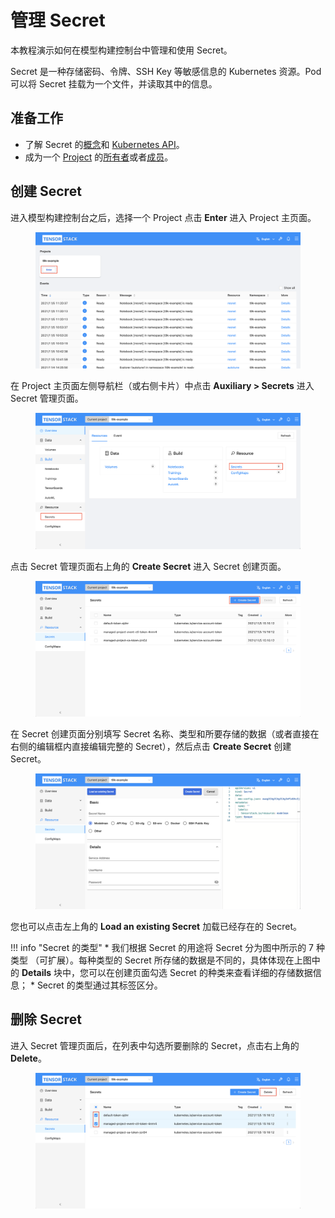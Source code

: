 # 管理 Secret

本教程演示如何在模型构建控制台中管理和使用 Secret。

Secret 是一种存储密码、令牌、SSH Key 等敏感信息的 Kubernetes 资源。Pod 可以将 Secret 挂载为一个文件，并读取其中的信息。

## 准备工作

* 了解 Secret 的<a target="_blank" rel="noopener noreferrer" href="https://kubernetes.io/zh/docs/concepts/configuration/secret/">概念</a>和 <a target="_blank" rel="noopener noreferrer" href="https://kubernetes.io/docs/reference/kubernetes-api/config-and-storage-resources/secret-v1/">Kubernetes API</a>。
* 成为一个 [Project](../../module/security/index.md#project) 的[所有者](../manage-project/create-and-delete-project.md)或者[成员](../manage-project/project-add-member.md)。

## 创建 Secret

进入模型构建控制台之后，选择一个 Project 点击 **Enter** 进入 Project 主页面。

<figure class="screenshot">
  <img alt="build-console-web" src="../assets/guide/manage-auxiliary-resources/building-console.png" class="screenshot"/>
</figure>

在 Project 主页面左侧导航栏（或右侧卡片）中点击 **Auxiliary&nbsp;> Secrets** 进入 Secret 管理页面。

<figure class="screenshot">
  <img alt="project-page-secret" src="../assets/guide/manage-auxiliary-resources/project-page-secret.png" class="screenshot"/>
</figure>

点击 Secret 管理页面右上角的 **Create Secret** 进入 Secret 创建页面。

<figure class="screenshot">
  <img alt="secret-table" src="../assets/guide/manage-auxiliary-resources/secret-table.png" class="screenshot"/>
</figure>

在 Secret 创建页面分别填写 Secret 名称、类型和所要存储的数据（或者直接在右侧的编辑框内直接编辑完整的 Secret），然后点击 **Create Secret** 创建 Secret。

<figure class="screenshot">
  <img alt="create-secret" src="../assets/guide/manage-auxiliary-resources/create-secret.png" class="screenshot"/>
</figure>

您也可以点击左上角的 **Load an existing Secret** 加载已经存在的 Secret。

!!! info "Secret 的类型"
    * 我们根据 Secret 的用途将 Secret 分为图中所示的 7 种类型 （可扩展）。每种类型的 Secret 所存储的数据是不同的，具体体现在上图中的 **Details** 块中，您可以在创建页面勾选 Secret 的种类来查看详细的存储数据信息；
    * Secret 的类型通过其标签区分。

## 删除 Secret

进入 Secret 管理页面后，在列表中勾选所要删除的 Secret，点击右上角的 **Delete**。

<figure class="screenshot">
  <img alt="delete-secret" src="../assets/guide/manage-auxiliary-resources/delete-secret.png" class="screenshot"/>
</figure>

